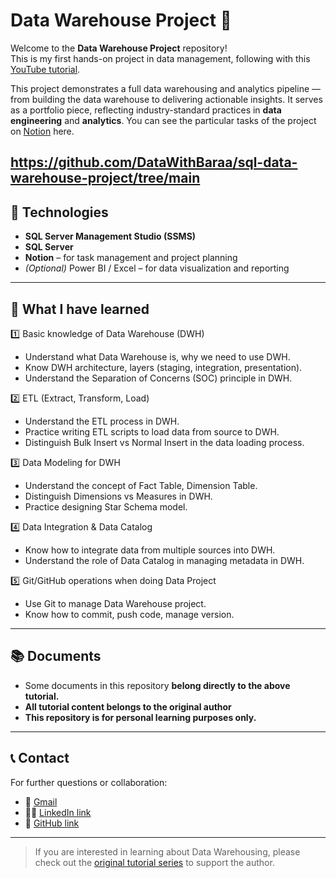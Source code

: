 # Data Warehouse Project 🚀

Welcome to the **Data Warehouse Project** repository!  
This is my first hands-on project in data management, following with this [YouTube tutorial](https://www.youtube.com/watch?v=9GVqKuTVANE&list=PLNcg_FV9n7qaUWeyUkPfiVtMbKlrfMqA8).

This project demonstrates a full data warehousing and analytics pipeline — from building the data warehouse to delivering actionable insights. It serves as a portfolio piece, reflecting industry-standard practices in **data engineering** and **analytics**. You can see the particular tasks of the project on [Notion](https://axiomatic-hydrant-67a.notion.site/SQL-Data-Warehouse-Project-21301f2e86d480f39cf5f223d61d313e) here.

https://github.com/DataWithBaraa/sql-data-warehouse-project/tree/main
---

## 🔧 Technologies

- **SQL Server Management Studio (SSMS)**
- **SQL Server**
- **Notion** – for task management and project planning
- *(Optional)* Power BI / Excel – for data visualization and reporting

---

## 🚀 What I have learned

1️⃣ Basic knowledge of Data Warehouse (DWH)
* Understand what Data Warehouse is, why we need to use DWH.
* Know DWH architecture, layers (staging, integration, presentation).
* Understand the Separation of Concerns (SOC) principle in DWH.

2️⃣ ETL (Extract, Transform, Load)
* Understand the ETL process in DWH.
* Practice writing ETL scripts to load data from source to DWH.
* Distinguish Bulk Insert vs Normal Insert in the data loading process.

3️⃣ Data Modeling for DWH
* Understand the concept of Fact Table, Dimension Table.
* Distinguish Dimensions vs Measures in DWH.
* Practice designing Star Schema model.

4️⃣ Data Integration & Data Catalog
* Know how to integrate data from multiple sources into DWH.
* Understand the role of Data Catalog in managing metadata in DWH.

5️⃣ Git/GitHub operations when doing Data Project
* Use Git to manage Data Warehouse project.
* Know how to commit, push code, manage version.

--- 

## 📚 Documents
- Some documents in this repository **belong directly to the above tutorial.**
- **All tutorial content belongs to the original author**
- **This repository is for personal learning purposes only.**

--- 

## 📞 Contact

For further questions or collaboration:
- 📧 [Gmail](huynghia05012007@gmail.com)
- 👨‍💻 [LinkedIn link](https://www.linkedin.com/in/huy-nghia-nguyen-501010333/)
- 💼 [GitHub link](https://github.com/trongnghia2007)

---

> If you are interested in learning about Data Warehousing, please check out the [original tutorial series](https://www.youtube.com/watch?v=9GVqKuTVANE&list=PLNcg_FV9n7qaUWeyUkPfiVtMbKlrfMqA8) to support the author.


